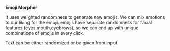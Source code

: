 **Emoji Morpher**

It uses weighted randomness to generate new emojis.
We can mix emotions to our liking for the emoji.
emojis have separate randomness for facial features (eyes,mouth,eyebrows), so we can end up with unique combinations of emojis in every click. 

Text can be either randomized or be given from input

